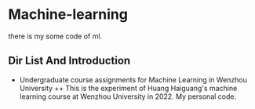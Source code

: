 # Machine-learning
there is my some code of ml.
## Dir List And Introduction
+ Undergraduate course assignments for Machine Learning in Wenzhou University
++ This is the experiment of Huang Haiguang's machine learning course at Wenzhou University in 2022. My personal code.
